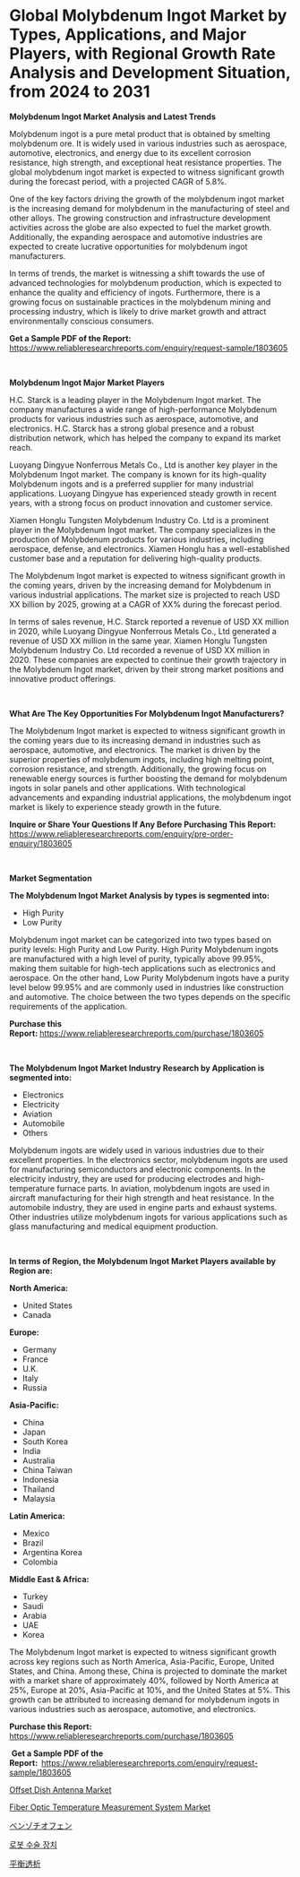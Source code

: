 <p><h1>Global Molybdenum Ingot Market by Types, Applications, and Major Players, with Regional Growth Rate Analysis and Development Situation, from 2024 to 2031</h1></p><p><strong>Molybdenum Ingot Market Analysis and Latest Trends</strong></p>
<p><p>Molybdenum ingot is a pure metal product that is obtained by smelting molybdenum ore. It is widely used in various industries such as aerospace, automotive, electronics, and energy due to its excellent corrosion resistance, high strength, and exceptional heat resistance properties. The global molybdenum ingot market is expected to witness significant growth during the forecast period, with a projected CAGR of 5.8%.</p><p>One of the key factors driving the growth of the molybdenum ingot market is the increasing demand for molybdenum in the manufacturing of steel and other alloys. The growing construction and infrastructure development activities across the globe are also expected to fuel the market growth. Additionally, the expanding aerospace and automotive industries are expected to create lucrative opportunities for molybdenum ingot manufacturers.</p><p>In terms of trends, the market is witnessing a shift towards the use of advanced technologies for molybdenum production, which is expected to enhance the quality and efficiency of ingots. Furthermore, there is a growing focus on sustainable practices in the molybdenum mining and processing industry, which is likely to drive market growth and attract environmentally conscious consumers.</p></p>
<p><strong>Get a Sample PDF of the Report:&nbsp;</strong> <a href="https://www.reliableresearchreports.com/enquiry/request-sample/1803605">https://www.reliableresearchreports.com/enquiry/request-sample/1803605</a></p>
<p>&nbsp;</p>
<p><strong>Molybdenum Ingot Major Market Players</strong></p>
<p><p>H.C. Starck is a leading player in the Molybdenum Ingot market. The company manufactures a wide range of high-performance Molybdenum products for various industries such as aerospace, automotive, and electronics. H.C. Starck has a strong global presence and a robust distribution network, which has helped the company to expand its market reach.</p><p>Luoyang Dingyue Nonferrous Metals Co., Ltd is another key player in the Molybdenum Ingot market. The company is known for its high-quality Molybdenum ingots and is a preferred supplier for many industrial applications. Luoyang Dingyue has experienced steady growth in recent years, with a strong focus on product innovation and customer service.</p><p>Xiamen Honglu Tungsten Molybdenum Industry Co. Ltd is a prominent player in the Molybdenum Ingot market. The company specializes in the production of Molybdenum products for various industries, including aerospace, defense, and electronics. Xiamen Honglu has a well-established customer base and a reputation for delivering high-quality products.</p><p>The Molybdenum Ingot market is expected to witness significant growth in the coming years, driven by the increasing demand for Molybdenum in various industrial applications. The market size is projected to reach USD XX billion by 2025, growing at a CAGR of XX% during the forecast period.</p><p>In terms of sales revenue, H.C. Starck reported a revenue of USD XX million in 2020, while Luoyang Dingyue Nonferrous Metals Co., Ltd generated a revenue of USD XX million in the same year. Xiamen Honglu Tungsten Molybdenum Industry Co. Ltd recorded a revenue of USD XX million in 2020. These companies are expected to continue their growth trajectory in the Molybdenum Ingot market, driven by their strong market positions and innovative product offerings.</p></p>
<p>&nbsp;</p>
<p><strong>What Are The Key Opportunities For Molybdenum Ingot Manufacturers?</strong></p>
<p><p>The Molybdenum Ingot market is expected to witness significant growth in the coming years due to its increasing demand in industries such as aerospace, automotive, and electronics. The market is driven by the superior properties of molybdenum ingots, including high melting point, corrosion resistance, and strength. Additionally, the growing focus on renewable energy sources is further boosting the demand for molybdenum ingots in solar panels and other applications. With technological advancements and expanding industrial applications, the molybdenum ingot market is likely to experience steady growth in the future.</p></p>
<p><strong>Inquire or Share Your Questions If Any Before Purchasing This Report:</strong> <a href="https://www.reliableresearchreports.com/enquiry/pre-order-enquiry/1803605">https://www.reliableresearchreports.com/enquiry/pre-order-enquiry/1803605</a></p>
<p>&nbsp;</p>
<p><strong>Market Segmentation</strong></p>
<p><strong>The Molybdenum Ingot Market Analysis by types is segmented into:</strong></p>
<p><ul><li>High Purity</li><li>Low Purity</li></ul></p>
<p><p>Molybdenum ingot market can be categorized into two types based on purity levels: High Purity and Low Purity. High Purity Molybdenum ingots are manufactured with a high level of purity, typically above 99.95%, making them suitable for high-tech applications such as electronics and aerospace. On the other hand, Low Purity Molybdenum ingots have a purity level below 99.95% and are commonly used in industries like construction and automotive. The choice between the two types depends on the specific requirements of the application.</p></p>
<p><strong>Purchase this Report:&nbsp;</strong><a href="https://www.reliableresearchreports.com/purchase/1803605">https://www.reliableresearchreports.com/purchase/1803605</a></p>
<p>&nbsp;</p>
<p><strong>The Molybdenum Ingot Market Industry Research by Application is segmented into:</strong></p>
<p><ul><li>Electronics</li><li>Electricity</li><li>Aviation</li><li>Automobile</li><li>Others</li></ul></p>
<p><p>Molybdenum ingots are widely used in various industries due to their excellent properties. In the electronics sector, molybdenum ingots are used for manufacturing semiconductors and electronic components. In the electricity industry, they are used for producing electrodes and high-temperature furnace parts. In aviation, molybdenum ingots are used in aircraft manufacturing for their high strength and heat resistance. In the automobile industry, they are used in engine parts and exhaust systems. Other industries utilize molybdenum ingots for various applications such as glass manufacturing and medical equipment production.</p></p>
<p>&nbsp;</p>
<p><strong>In terms of Region, the Molybdenum Ingot Market Players available by Region are:</strong></p>
<p>
    <p> <strong> North America: </strong>
        <ul>
            <li>United States</li>
            <li>Canada</li>
        </ul>
        </p> 
    <p> <strong> Europe: </strong>
        <ul>
            <li>Germany</li>
            <li>France</li>
            <li>U.K.</li>
            <li>Italy</li>
            <li>Russia</li>
        </ul>
        </p> 
    <p> <strong> Asia-Pacific: </strong>
        <ul>
            <li>China</li>
            <li>Japan</li>
            <li>South Korea</li>
            <li>India</li>
            <li>Australia</li>
            <li>China Taiwan</li>
            <li>Indonesia</li>
            <li>Thailand</li>
            <li>Malaysia</li>
        </ul>
        </p> 
    <p> <strong> Latin America: </strong>
        <ul>
            <li>Mexico</li>
            <li>Brazil</li>
            <li>Argentina Korea</li>
            <li>Colombia</li>
        </ul>
        </p> 
    <p> <strong> Middle East & Africa: </strong>
        <ul>
            <li>Turkey</li>
            <li>Saudi</li>
            <li>Arabia</li>
            <li>UAE</li>
            <li>Korea</li>
        </ul>
    </p>
    </p>
<p><p>The Molybdenum Ingot market is expected to witness significant growth across key regions such as North America, Asia-Pacific, Europe, United States, and China. Among these, China is projected to dominate the market with a market share of approximately 40%, followed by North America at 25%, Europe at 20%, Asia-Pacific at 10%, and the United States at 5%. This growth can be attributed to increasing demand for molybdenum ingots in various industries such as aerospace, automotive, and electronics.</p></p>
<p><strong>Purchase this Report: </strong><a href="https://www.reliableresearchreports.com/purchase/1803605">https://www.reliableresearchreports.com/purchase/1803605</a></p>
<p>&nbsp;<strong>Get a Sample PDF of the Report:&nbsp;&nbsp;</strong><a href="https://www.reliableresearchreports.com/enquiry/request-sample/1803605">https://www.reliableresearchreports.com/enquiry/request-sample/1803605</a></p>
<p><strong></strong></p>
<p><p><a href="https://github.com/prosalinda88/Market-Research-Report-List-3/blob/main/offset-dish-antenna-market.md">Offset Dish Antenna Market</a></p><p><a href="https://github.com/NorbertYates/Market-Research-Report-List-4/blob/main/fiber-optic-temperature-measurement-system-market.md">Fiber Optic Temperature Measurement System Market</a></p><p><a href="https://github.com/JacksonWiza1924/Market-Research-Report-List-1/blob/main/727342610069.md">ベンゾチオフェン</a></p><p><a href="https://github.com/RichardLueilwitz787/Market-Research-Report-List-1/blob/main/60413599471.md">로봇 수술 장치</a></p><p><a href="https://github.com/Calvi3ynJerde867/Market-Research-Report-List-1/blob/main/408738510068.md">平衡透析</a></p></p>